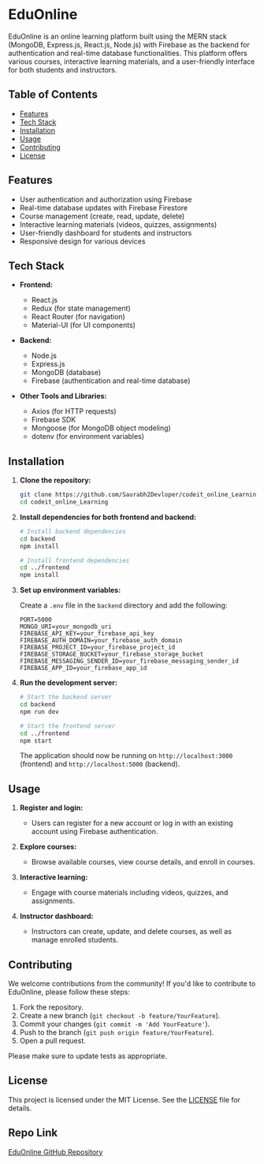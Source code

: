 # EduOnline

EduOnline is an online learning platform built using the MERN stack (MongoDB, Express.js, React.js, Node.js) with Firebase as the backend for authentication and real-time database functionalities. This platform offers various courses, interactive learning materials, and a user-friendly interface for both students and instructors.

## Table of Contents

- [Features](#features)
- [Tech Stack](#tech-stack)
- [Installation](#installation)
- [Usage](#usage)
- [Contributing](#contributing)
- [License](#license)

## Features

- User authentication and authorization using Firebase
- Real-time database updates with Firebase Firestore
- Course management (create, read, update, delete)
- Interactive learning materials (videos, quizzes, assignments)
- User-friendly dashboard for students and instructors
- Responsive design for various devices

## Tech Stack

- **Frontend:**
  - React.js
  - Redux (for state management)
  - React Router (for navigation)
  - Material-UI (for UI components)

- **Backend:**
  - Node.js
  - Express.js
  - MongoDB (database)
  - Firebase (authentication and real-time database)

- **Other Tools and Libraries:**
  - Axios (for HTTP requests)
  - Firebase SDK
  - Mongoose (for MongoDB object modeling)
  - dotenv (for environment variables)

## Installation

1. **Clone the repository:**

    ```bash
    git clone https://github.com/Saurabh2Devloper/codeit_online_Learning.git
    cd codeit_online_Learning
    ```

2. **Install dependencies for both frontend and backend:**

    ```bash
    # Install backend dependencies
    cd backend
    npm install

    # Install frontend dependencies
    cd ../frontend
    npm install
    ```

3. **Set up environment variables:**

    Create a `.env` file in the `backend` directory and add the following:

    ```env
    PORT=5000
    MONGO_URI=your_mongodb_uri
    FIREBASE_API_KEY=your_firebase_api_key
    FIREBASE_AUTH_DOMAIN=your_firebase_auth_domain
    FIREBASE_PROJECT_ID=your_firebase_project_id
    FIREBASE_STORAGE_BUCKET=your_firebase_storage_bucket
    FIREBASE_MESSAGING_SENDER_ID=your_firebase_messaging_sender_id
    FIREBASE_APP_ID=your_firebase_app_id
    ```

4. **Run the development server:**

    ```bash
    # Start the backend server
    cd backend
    npm run dev

    # Start the frontend server
    cd ../frontend
    npm start
    ```

    The application should now be running on `http://localhost:3000` (frontend) and `http://localhost:5000` (backend).

## Usage

1. **Register and login:**
   - Users can register for a new account or log in with an existing account using Firebase authentication.

2. **Explore courses:**
   - Browse available courses, view course details, and enroll in courses.

3. **Interactive learning:**
   - Engage with course materials including videos, quizzes, and assignments.

4. **Instructor dashboard:**
   - Instructors can create, update, and delete courses, as well as manage enrolled students.

## Contributing

We welcome contributions from the community! If you'd like to contribute to EduOnline, please follow these steps:

1. Fork the repository.
2. Create a new branch (`git checkout -b feature/YourFeature`).
3. Commit your changes (`git commit -m 'Add YourFeature'`).
4. Push to the branch (`git push origin feature/YourFeature`).
5. Open a pull request.

Please make sure to update tests as appropriate.

## License

This project is licensed under the MIT License. See the [LICENSE](LICENSE) file for details.

## Repo Link

[EduOnline GitHub Repository](https://github.com/Saurabh2Devloper/codeit_online_Learning)
